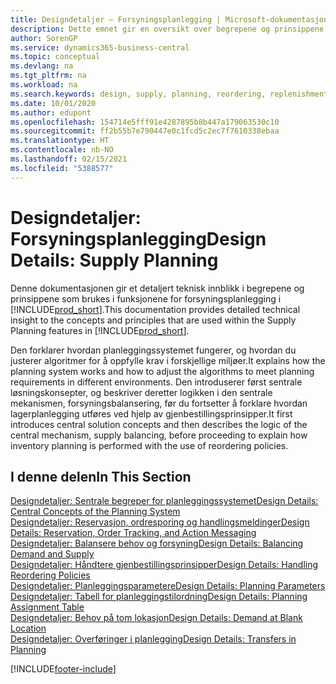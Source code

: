 ```yaml
---
title: Designdetaljer – Forsyningsplanlegging | Microsoft-dokumentasjon
description: Dette emnet gir en oversikt over begrepene og prinsippene som brukes i funksjonene for forsyningsplanlegging i Business Central.
author: SorenGP
ms.service: dynamics365-business-central
ms.topic: conceptual
ms.devlang: na
ms.tgt_pltfrm: na
ms.workload: na
ms.search.keywords: design, supply, planning, reordering, replenishment
ms.date: 10/01/2020
ms.author: edupont
ms.openlocfilehash: 154714e5fff91e4287895b8b447a179063530c10
ms.sourcegitcommit: ff2b55b7e790447e0c1fcd5c2ec7f7610338ebaa
ms.translationtype: HT
ms.contentlocale: nb-NO
ms.lasthandoff: 02/15/2021
ms.locfileid: "5388577"
---
```

# <a name="design-details-supply-planning"></a><span data-ttu-id="72a13-103">Designdetaljer: Forsyningsplanlegging</span><span class="sxs-lookup"><span data-stu-id="72a13-103">Design Details: Supply Planning</span></span>
<span data-ttu-id="72a13-104">Denne dokumentasjonen gir et detaljert teknisk innblikk i begrepene og prinsippene som brukes i funksjonene for forsyningsplanlegging i [!INCLUDE[prod_short](includes/prod_short.md)].</span><span class="sxs-lookup"><span data-stu-id="72a13-104">This documentation provides detailed technical insight to the concepts and principles that are used within the Supply Planning features in [!INCLUDE[prod_short](includes/prod_short.md)].</span></span>  

<span data-ttu-id="72a13-105">Den forklarer hvordan planleggingssystemet fungerer, og hvordan du justerer algoritmer for å oppfylle krav i forskjellige miljøer.</span><span class="sxs-lookup"><span data-stu-id="72a13-105">It explains how the planning system works and how to adjust the algorithms to meet planning requirements in different environments.</span></span> <span data-ttu-id="72a13-106">Den introduserer først sentrale løsningskonsepter, og beskriver deretter logikken i den sentrale mekanismen, forsyningsbalansering, før du fortsetter å forklare hvordan lagerplanlegging utføres ved hjelp av gjenbestillingsprinsipper.</span><span class="sxs-lookup"><span data-stu-id="72a13-106">It first introduces central solution concepts and then describes the logic of the central mechanism, supply balancing, before proceeding to explain how inventory planning is performed with the use of reordering policies.</span></span>  

## <a name="in-this-section"></a><span data-ttu-id="72a13-107">I denne delen</span><span class="sxs-lookup"><span data-stu-id="72a13-107">In This Section</span></span>  
[<span data-ttu-id="72a13-108">Designdetaljer: Sentrale begreper for planleggingssystemet</span><span class="sxs-lookup"><span data-stu-id="72a13-108">Design Details: Central Concepts of the Planning System</span></span>](design-details-central-concepts-of-the-planning-system.md)  
[<span data-ttu-id="72a13-109">Designdetaljer: Reservasjon, ordresporing og handlingsmeldinger</span><span class="sxs-lookup"><span data-stu-id="72a13-109">Design Details: Reservation, Order Tracking, and Action Messaging</span></span>](design-details-reservation-order-tracking-and-action-messaging.md)  
[<span data-ttu-id="72a13-110">Designdetaljer: Balansere behov og forsyning</span><span class="sxs-lookup"><span data-stu-id="72a13-110">Design Details: Balancing Demand and Supply</span></span>](design-details-balancing-demand-and-supply.md)  
[<span data-ttu-id="72a13-111">Designdetaljer: Håndtere gjenbestillingsprinsipper</span><span class="sxs-lookup"><span data-stu-id="72a13-111">Design Details: Handling Reordering Policies</span></span>](design-details-handling-reordering-policies.md)  
[<span data-ttu-id="72a13-112">Designdetaljer: Planleggingsparametere</span><span class="sxs-lookup"><span data-stu-id="72a13-112">Design Details: Planning Parameters</span></span>](design-details-planning-parameters.md)  
[<span data-ttu-id="72a13-113">Designdetaljer: Tabell for planleggingstilordning</span><span class="sxs-lookup"><span data-stu-id="72a13-113">Design Details: Planning Assignment Table</span></span>](design-details-planning-assignment-table.md)  
[<span data-ttu-id="72a13-114">Designdetaljer: Behov på tom lokasjon</span><span class="sxs-lookup"><span data-stu-id="72a13-114">Design Details: Demand at Blank Location</span></span>](design-details-demand-at-blank-location.md)  
[<span data-ttu-id="72a13-115">Designdetaljer: Overføringer i planlegging</span><span class="sxs-lookup"><span data-stu-id="72a13-115">Design Details: Transfers in Planning</span></span>](design-details-transfers-in-planning.md)


[!INCLUDE[footer-include](includes/footer-banner.md)]